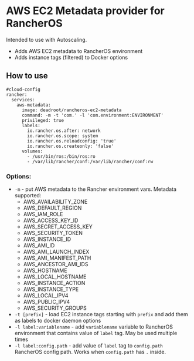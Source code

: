 # AWS EC2 Metadata provider for RancherOS

Intended to use with Autoscaling.
- Adds AWS EC2 metadata to RancherOS environment
- Adds instance tags (filtered) to Docker options

## How to use

```
#cloud-config
rancher:
  services:
    aws-metadata:
      image: deadroot/rancheros-ec2-metadata
      command: -m -t 'com.' -l 'com.environment:ENVIRONMENT'
      privileged: true
      labels:
        io.rancher.os.after: network
        io.rancher.os.scope: system
        io.rancher.os.reloadconfig: 'true'
        io.rancher.os.createonly: 'false'
      volumes:
        - /usr/bin/ros:/bin/ros:ro
        - /var/lib/rancher/conf:/var/lib/rancher/conf:rw
```

### Options:
* `-m` - put AWS metadata to the Rancher environment vars. Metadata supported:
  * AWS_AVAILABILITY_ZONE
  * AWS_DEFAULT_REGION
  * AWS_IAM_ROLE
  * AWS_ACCESS_KEY_ID
  * AWS_SECRET_ACCESS_KEY
  * AWS_SECURITY_TOKEN
  * AWS_INSTANCE_ID
  * AWS_AMI_ID
  * AWS_AMI_LAUNCH_INDEX
  * AWS_AMI_MANIFEST_PATH
  * AWS_ANCESTOR_AMI_IDS
  * AWS_HOSTNAME
  * AWS_LOCAL_HOSTNAME
  * AWS_INSTANCE_ACTION
  * AWS_INSTANCE_TYPE
  * AWS_LOCAL_IPV4
  * AWS_PUBLIC_IPV4
  * AWS_SECURITY_GROUPS
* `-t [prefix]` - load EC2 instance tags starting with `prefix` and add them as labels to docker daemon options
* `-l label:variablename` - add `variablename` variable to RancherOS environment that contains value of `label` tag. May be used multiple times
* `-l label:config.path` - add value of `label` tag to `config.path` RancherOS config path. Works when `config.path` has `.` inside.
